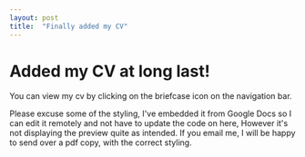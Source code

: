 ```yaml
---
layout: post
title:  "Finally added my CV"
---
```


# Added my CV at long last!

You can view my cv by clicking on the briefcase icon on the navigation bar.

Please excuse some of the styling, I've embedded it from Google Docs so I can edit it remotely and not have to update the code on here, 
However it's not displaying the preview quite as intended. 
If you email me, I will be happy to send over a pdf copy, with the correct styling.